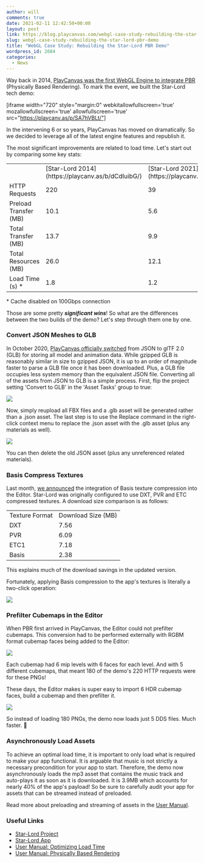 ```yaml
---
author: will
comments: true
date: 2021-02-11 12:42:50+00:00
layout: post
link: https://blog.playcanvas.com/webgl-case-study-rebuilding-the-star-lord-pbr-demo/
slug: webgl-case-study-rebuilding-the-star-lord-pbr-demo
title: "WebGL Case Study: Rebuilding the Star-Lord PBR Demo"
wordpress_id: 2684
categories:
  - News
---
```


Way back in 2014, [PlayCanvas was the first WebGL Engine to integrate PBR](https://blog.playcanvas.com/physically-based-rendering-comes-to-webgl/) (Physically Based Rendering). To mark the event, we built the Star-Lord tech demo:

[iframe width="720" style="margin:0" webkitallowfullscreen='true' mozallowfullscreen='true' allowfullscreen='true' src="https://playcanv.as/p/SA7hVBLt/"]

In the intervening 6 or so years, PlayCanvas has moved on dramatically. So we decided to leverage all of the latest engine features and republish it.

The most significant improvements are related to load time. Let's start out by comparing some key stats:

<table ><tbody ><tr >
<td >
</td>
<td >[Star-Lord 2014](https://playcanv.as/b/dCdIuibG/)
</td>
<td >[Star-Lord 2021](https://playcanv.as/p/SA7hVBLt/)
</td>
<td >% Change
</td></tr><tr >
<td >HTTP Requests
</td>
<td >220
</td>
<td >39
</td>
<td >↓ 82.3% 
</td></tr><tr >
<td >Preload Transfer (MB)
</td>
<td >10.1
</td>
<td >5.6
</td>
<td >↓ 44.6%
</td></tr><tr >
<td >Total Transfer (MB)
</td>
<td >13.7
</td>
<td >9.9
</td>
<td >↓ 27.7%
</td></tr><tr >
<td >Total Resources (MB)
</td>
<td >26.0
</td>
<td >12.1
</td>
<td >↓ 53.5%
</td></tr><tr >
<td >Load Time (s) *
</td>
<td >1.8
</td>
<td >1.2
</td>
<td >↓ 33.3%
</td></tr></tbody></table>* Cache disabled on 100Gbps connection

Those are some pretty **_significant wins_**! So what are the differences between the two builds of the demo? Let's step through them one by one.

### Convert JSON Meshes to GLB

In October 2020, [PlayCanvas officially switched](https://blog.playcanvas.com/faster-load-times-with-gltfs-glb-format/) from JSON to glTF 2.0 (GLB) for storing all model and animation data. While gzipped GLB is reasonably similar in size to gzipped JSON, it is up to an order of magnitude faster to parse a GLB file once it has been downloaded. Plus, a GLB file occupies less system memory than the equivalent JSON file. Converting all of the assets from JSON to GLB is a simple process. First, flip the project setting 'Convert to GLB' in the 'Asset Tasks' group to true:

![](https://blog.playcanvas.com/wp-content/uploads/2021/02/converttoglb.png)

Now, simply reupload all FBX files and a .glb asset will be generated rather than a .json asset. The last step is to use the Replace command in the right-click context menu to replace the .json asset with the .glb asset (plus any materials as well).

![](https://blog.playcanvas.com/wp-content/uploads/2021/02/jsontoglb.gif)

You can then delete the old JSON asset (plus any unreferenced related materials).

### Basis Compress Textures

Last month, [we announced](https://blog.playcanvas.com/basis-texture-compression-arrives-in-playcanvas/) the integration of Basis texture compression into the Editor. Star-Lord was originally configured to use DXT, PVR and ETC compressed textures. A download size comparison is as follows:

<table ><tbody ><tr >
<td >Texture Format
</td>
<td >Download Size (MB)
</td></tr><tr >
<td >DXT
</td>
<td >7.56
</td></tr><tr >
<td >PVR
</td>
<td >6.09
</td></tr><tr >
<td >ETC1
</td>
<td >7.18
</td></tr><tr >
<td >Basis
</td>
<td >2.38
</td></tr></tbody></table>

This explains much of the download savings in the updated version.

Fortunately, applying Basis compression to the app's textures is literally a two-click operation:

![](https://blog.playcanvas.com/wp-content/uploads/2021/02/compress.gif)

### Prefilter Cubemaps in the Editor

When PBR first arrived in PlayCanvas, the Editor could not prefilter cubemaps. This conversion had to be performed externally with RGBM format cubemap faces being added to the Editor:

![](https://blog.playcanvas.com/wp-content/uploads/2021/02/oldcube-1024x537.png)

Each cubemap had 6 mip levels with 6 faces for each level. And with 5 different cubemaps, that meant 180 of the demo's 220 HTTP requests were for these PNGs!

These days, the Editor makes is super easy to import 6 HDR cubemap faces, build a cubemap and then prefilter it.

![](https://blog.playcanvas.com/wp-content/uploads/2021/02/prefilter.gif)

So instead of loading 180 PNGs, the demo now loads just 5 DDS files. Much faster. 🚀

### Asynchronously Load Assets

To achieve an optimal load time, it is important to only load what is required to make your app functional. It is arguable that music is not strictly a necessary precondition for your app to start. Therefore, the demo now asynchronously loads the mp3 asset that contains the music track and auto-plays it as soon as it is downloaded. It is 3.9MB which accounts for nearly 40% of the app's payload! So be sure to carefully audit your app for assets that can be streamed instead of preloaded.

Read more about preloading and streaming of assets in the [User Manual](https://developer.playcanvas.com/en/user-manual/assets/preloading-and-streaming/).

### Useful Links

- [Star-Lord Project](https://playcanvas.com/project/333626/overview/starlord)
- [Star-Lord App](https://playcanv.as/p/SA7hVBLt/)
- [User Manual: Optimizing Load Time](https://developer.playcanvas.com/en/user-manual/optimization/load-time/)
- [User Manual: Physically Based Rendering](https://developer.playcanvas.com/en/user-manual/graphics/physical-rendering/)
